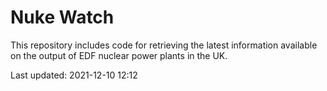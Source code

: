 # Nuke Watch

This repository includes code for retrieving the latest information available on the output of EDF nuclear power plants in the UK.

Last updated: 2021-12-10 12:12